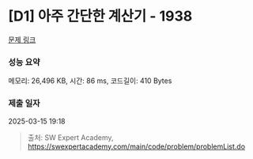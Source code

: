# [D1] 아주 간단한 계산기 - 1938 

[문제 링크](https://swexpertacademy.com/main/code/problem/problemDetail.do?contestProbId=AV5PjsYKAMIDFAUq) 

### 성능 요약

메모리: 26,496 KB, 시간: 86 ms, 코드길이: 410 Bytes

### 제출 일자

2025-03-15 19:18



> 출처: SW Expert Academy, https://swexpertacademy.com/main/code/problem/problemList.do